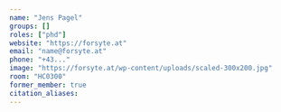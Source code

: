 ```yaml
---
name: "Jens Pagel"
groups: []
roles: ["phd"]
website: "https://forsyte.at"
email: "name@forsyte.at"
phone: "+43..."
image: "https://forsyte.at/wp-content/uploads/scaled-300x200.jpg"
room: "HC0300"
former_member: true
citation_aliases:
---
```


<!--
Your custom content goes here.
-->